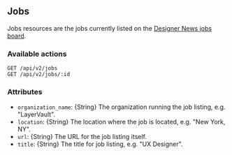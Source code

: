 ## Jobs

Jobs resources are the jobs currently listed on the [Designer News jobs board](https://designernews.co/jobs).

### Available actions

```
GET /api/v2/jobs
GET /api/v2/jobs/:id
```

### Attributes

- `organization_name`: {String} The organization running the job listing, e.g. "LayerVault".
- `location`: {String} The location where the job is located, e.g. "New York, NY".
- `url`: {String} The URL for the job listing itself.
- `title`: {String} The title for job listing, e.g. "UX Designer".
